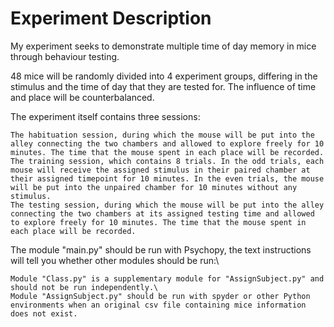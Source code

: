 # Experiment Description
My experiment seeks to demonstrate multiple time of day memory in mice through behaviour testing.

48 mice will be randomly divided into 4 experiment groups, differing in the stimulus and the time of day that they are tested for.
The influence of time and place will be counterbalanced.

The experiment itself contains three sessions: 
    
    The habituation session, during which the mouse will be put into the alley connecting the two chambers and allowed to explore freely for 10 minutes. The time that the mouse spent in each place will be recorded.
    The training session, which contains 8 trials. In the odd trials, each mouse will receive the assigned stimulus in their paired chamber at their assigned timepoint for 10 minutes. In the even trials, the mouse will be put into the unpaired chamber for 10 minutes without any stimulus. 
    The testing session, during which the mouse will be put into the alley connecting the two chambers at its assigned testing time and allowed to explore freely for 10 minutes. The time that the mouse spent in each place will be recorded.

The module "main.py" should be run with Psychopy, the text instructions will tell you whether other modules should be run:\
    
    Module "Class.py" is a supplementary module for "AssignSubject.py" and should not be run independently.\
    Module "AssignSubject.py" should be run with spyder or other Python environments when an original csv file containing mice information does not exist.